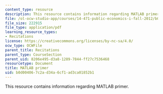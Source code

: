 ```yaml
---
content_type: resource
description: This resource contains information regarding MATLAB primer.
file: /ol-ocw-studio-app/courses/14-471-public-economics-i-fall-2012/b0d004067c2ad34a6cf1ad3ca01852b1_MIT14_471F12_matlabprimer.pdf
file_size: 222915
file_type: application/pdf
learning_resource_types:
- Recitations
license: https://creativecommons.org/licenses/by-nc-sa/4.0/
ocw_type: OCWFile
parent_title: Recitations
parent_type: CourseSection
parent_uid: 8206e495-d3a8-1289-7844-ff27c7536468
resourcetype: Document
title: MATLAB primer
uid: b0d00406-7c2a-d34a-6cf1-ad3ca01852b1
---
```

This resource contains information regarding MATLAB primer.